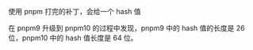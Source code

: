 使用 pnpm 打完的补丁，会给一个 hash 值

在 pnpm9 升级到 pnpm10 的过程中发现，pnpm9 中的 hash 值的长度是 26 位，pnpm10 中的 hash 值长度是 64 位。
